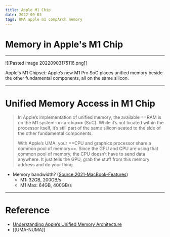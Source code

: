 ```yaml
---
title: Apple M1 Chip
date: 2022-09-03
tags: UMA apple m1 compArch memory
---
```


# Memory in Apple's M1 Chip

---

![[Pasted image 20220903175116.png]]
<figcaption> Apple's M1 Chipset: Apple’s new M1 Pro SoC places unified memory beside the other fundamental components, all on the same silicon. </figcaption>

---

# Unified Memory Access in M1  Chip

> In Apple’s implementation of unified memory, the available ==RAM is on the M1 system-on-a-chip== (SoC). While it’s not located within the processor itself, it’s still part of the same silicon seated to the side of the other fundamental components.
>
> With Apple’s UMA, your ==CPU and graphics processor share a common pool of memory==. Since the GPU and CPU are using that common pool of memory, the CPU doesn’t have to send data anywhere. It just tells the GPU, grab the stuff from this memory address and do your thing.

- Memory bandwidth? ([Source:2021-MacBook-Features](https://www.macobserver.com/news/product-news/2021-macbook-pro-release/))
	- M1: 32GB, 200GB/s
	- M1 Max: 64GB, 400GB/s

---

# Reference

- [Understanding Apple’s Unified Memory Architecture](https://www.macobserver.com/analysis/understanding-apples-unified-memory-architecture/)
- [[UMA-NUMA]]